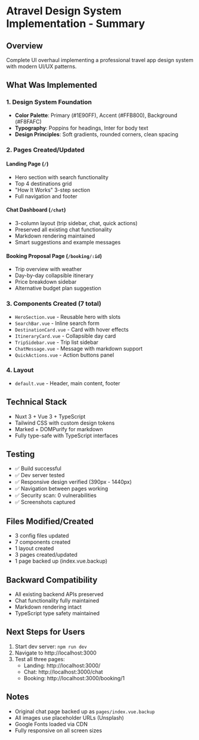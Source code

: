 # Atravel Design System Implementation - Summary

## Overview
Complete UI overhaul implementing a professional travel app design system with modern UI/UX patterns.

## What Was Implemented

### 1. Design System Foundation
- **Color Palette**: Primary (#1E90FF), Accent (#FFB800), Background (#F8FAFC)
- **Typography**: Poppins for headings, Inter for body text
- **Design Principles**: Soft gradients, rounded corners, clean spacing

### 2. Pages Created/Updated

#### Landing Page (`/`)
- Hero section with search functionality
- Top 4 destinations grid
- "How It Works" 3-step section
- Full navigation and footer

#### Chat Dashboard (`/chat`)
- 3-column layout (trip sidebar, chat, quick actions)
- Preserved all existing chat functionality
- Markdown rendering maintained
- Smart suggestions and example messages

#### Booking Proposal Page (`/booking/:id`)
- Trip overview with weather
- Day-by-day collapsible itinerary
- Price breakdown sidebar
- Alternative budget plan suggestion

### 3. Components Created (7 total)
- `HeroSection.vue` - Reusable hero with slots
- `SearchBar.vue` - Inline search form
- `DestinationCard.vue` - Card with hover effects
- `ItineraryCard.vue` - Collapsible day card
- `TripSidebar.vue` - Trip list sidebar
- `ChatMessage.vue` - Message with markdown support
- `QuickActions.vue` - Action buttons panel

### 4. Layout
- `default.vue` - Header, main content, footer

## Technical Stack
- Nuxt 3 + Vue 3 + TypeScript
- Tailwind CSS with custom design tokens
- Marked + DOMPurify for markdown
- Fully type-safe with TypeScript interfaces

## Testing
- ✅ Build successful
- ✅ Dev server tested
- ✅ Responsive design verified (390px - 1440px)
- ✅ Navigation between pages working
- ✅ Security scan: 0 vulnerabilities
- ✅ Screenshots captured

## Files Modified/Created
- 3 config files updated
- 7 components created
- 1 layout created  
- 3 pages created/updated
- 1 page backed up (index.vue.backup)

## Backward Compatibility
- All existing backend APIs preserved
- Chat functionality fully maintained
- Markdown rendering intact
- TypeScript type safety maintained

## Next Steps for Users
1. Start dev server: `npm run dev`
2. Navigate to http://localhost:3000
3. Test all three pages:
   - Landing: http://localhost:3000/
   - Chat: http://localhost:3000/chat
   - Booking: http://localhost:3000/booking/1

## Notes
- Original chat page backed up as `pages/index.vue.backup`
- All images use placeholder URLs (Unsplash)
- Google Fonts loaded via CDN
- Fully responsive on all screen sizes

